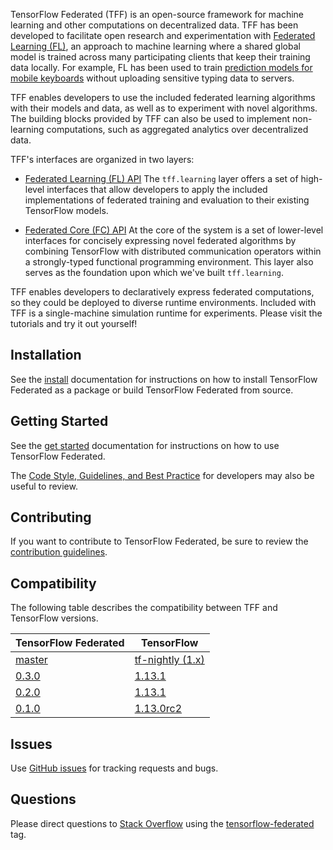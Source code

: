 <!-- Please keep the content of this file in sync with docs/_index.yaml -->

TensorFlow Federated (TFF) is an open-source framework for machine learning and
other computations on decentralized data. TFF has been developed to facilitate
open research and experimentation with
[Federated Learning (FL)](https://ai.googleblog.com/2017/04/federated-learning-collaborative.html),
an approach to machine learning where a shared global model is trained across
many participating clients that keep their training data locally. For example,
FL has been used to train
[prediction models for mobile keyboards](https://arxiv.org/abs/1811.03604)
without uploading sensitive typing data to servers.

TFF enables developers to use the included federated learning algorithms with
their models and data, as well as to experiment with novel algorithms. The
building blocks provided by TFF can also be used to implement non-learning
computations, such as aggregated analytics over decentralized data.

TFF's interfaces are organized in two layers:

* [Federated Learning (FL) API](docs/federated_learning.md)
  The `tff.learning` layer offers a set of high-level interfaces that allow
  developers to apply the included implementations of federated training and
  evaluation to their existing TensorFlow models.

* [Federated Core (FC) API](docs/federated_core.md)
  At the core of the system is a set of lower-level interfaces for concisely
  expressing novel federated algorithms by combining TensorFlow with distributed
  communication operators within a strongly-typed functional programming
  environment. This layer also serves as the foundation upon which we've built
  `tff.learning`.

TFF enables developers to declaratively express federated computations, so they
could be deployed to diverse runtime environments. Included with TFF is a
single-machine simulation runtime for experiments. Please visit the
tutorials and try it out yourself!

## Installation

See the [install](docs/install.md) documentation for instructions on how to
install TensorFlow Federated as a package or build TensorFlow Federated from
source.

## Getting Started

See the [get started](docs/get_started.md) documentation for instructions on
how to use TensorFlow Federated.

The
[Code Style, Guidelines, and Best Practice](CONTRIBUTING.md#code-style-guidelines-and-best-practices)
for developers may also be useful to review.

## Contributing

If you want to contribute to TensorFlow Federated, be sure to review the
[contribution guidelines](CONTRIBUTING.md).

## Compatibility

The following table describes the compatibility between TFF and TensorFlow
versions.

| TensorFlow Federated                                         | TensorFlow                                                  |
|--------------------------------------------------------------|-------------------------------------------------------------|
| [master](https://github.com/tensorflow/federated)            | [tf-nightly (1.x)](https://pypi.org/project/tf-nightly/)    |
| [0.3.0](https://github.com/tensorflow/federated/tree/v0.3.0) | [1.13.1](https://pypi.org/project/tensorflow/1.13.1)        |
| [0.2.0](https://github.com/tensorflow/federated/tree/v0.2.0) | [1.13.1](https://pypi.org/project/tensorflow/1.13.1)        |
| [0.1.0](https://github.com/tensorflow/federated/tree/v0.1.0) | [1.13.0rc2](https://pypi.org/project/tensorflow/1.13.0rc0/) |

## Issues

Use [GitHub issues](https://github.com/tensorflow/federated/issues) for tracking
requests and bugs.

## Questions

Please direct questions to [Stack Overflow](https://stackoverflow.com) using the
[tensorflow-federated](https://stackoverflow.com/questions/tagged/tensorflow-federated)
tag.
